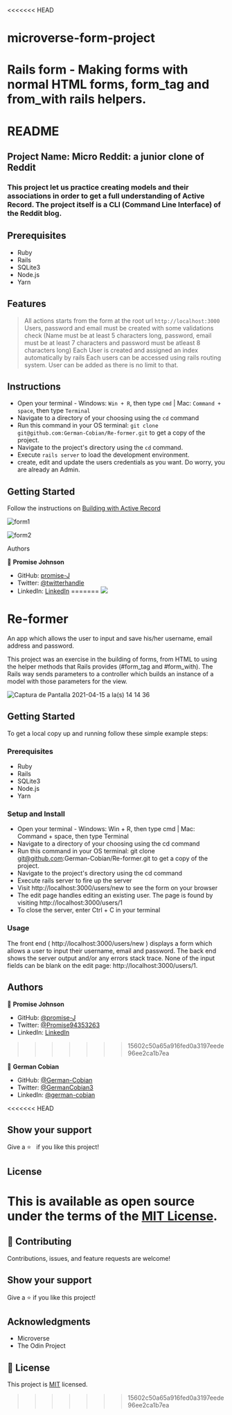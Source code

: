 <<<<<<< HEAD
# microverse-form-project
Rails form - Making forms with normal HTML forms, form_tag and from_with rails helpers.
=======
# README



## Project Name: Micro Reddit: a junior clone of Reddit

### This project let us practice creating models and their associations in order to get a full understanding of Active Record. The project itself is a CLI (Command Line Interface) of the Reddit blog.


## Prerequisites
- Ruby
- Rails
- SQLite3
- Node.js
- Yarn

## Features

> All actions starts from the form at the root url `http://localhost:3000`
> Users, password and email must be created with some validations check (Name must be at least 5 characters long, password, email must be at least 7 characters and password must be atleast 8 characters long)
> Each User is created and assigned an index automatically by rails
> Each users can be accessed using rails routing system. User can be added as there is no limit to that.

## Instructions
- Open your terminal - Windows: `Win + R`, then type `cmd` | Mac: `Command + space`, then type `Terminal`
- Navigate to a directory of your choosing using the `cd` command
- Run this command in your OS terminal: `git clone git@github.com:German-Cobian/Re-former.git` to get a copy of the project.
- Navigate to the project's directory using the `cd` command.
- Execute `rails server` to load the development environment.
- create, edit and update the users credentials as you want. Do worry, you are already an Admin.


## Getting Started
Follow the instructions on [Building with Active Record](https://www.theodinproject.com/paths/full-stack-ruby-on-rails/courses/ruby-on-rails/lessons/forms)


![form1](https://user-images.githubusercontent.com/57602224/115055883-f6ede180-9e96-11eb-84a5-8bb18465b4cb.PNG)


![form2](https://user-images.githubusercontent.com/57602224/115055985-1c7aeb00-9e97-11eb-8c8a-1f0e9bd14031.PNG)


 Authors

👤 **Promise Johnson**

* GitHub: [promise-J](https://github.com/promise-J)
* Twitter: [@twitterhandle](https://twitter.com/Promise94353263)
* LinkedIn: [LinkedIn](https://www.linkedin.com/in/promise-chiemela-788887142)
=======
![](https://img.shields.io/badge/Microverse-blueviolet)

# Re-former

An app which allows the user to input and save his/her username, email address and password.

This project was an exercise in the building of forms, from HTML to using the helper methods that Rails provides (#form_tag and #form_with). The Rails way sends parameters to a controller which builds an instance of a model with those parameters for the view.

![Captura de Pantalla 2021-04-15 a la(s) 14 14 36](https://user-images.githubusercontent.com/68709712/114939235-03216280-9df5-11eb-9d0e-aa1de66995d6.png)


## Getting Started

To get a local copy up and running follow these simple example steps:

### Prerequisites

* Ruby
* Rails
* SQLite3
* Node.js
* Yarn

### Setup and Install

* Open your terminal - Windows: Win + R, then type cmd | Mac: Command + space, then type Terminal
* Navigate to a directory of your choosing using the cd command
* Run this command in your OS terminal: git clone git@github.com:German-Cobian/Re-former.git to get a copy of the project.
* Navigate to the project's directory using the cd command
* Execute rails server to fire up the server
* Visit http://localhost:3000/users/new to see the form on your browser
* The edit page handles editing an existing user. The page is found by visiting http://localhost:3000/users/1
* To close the server, enter Ctrl + C in your terminal

### Usage

The front end ( http://localhost:3000/users/new ) displays a form which allows a user to input their username, email and password. The back end shows the server output and/or any errors stack trace. None of the input fields can be blank on the edit page: http://localhost:3000/users/1.


## Authors

👤 **Promise Johnson**

* GitHub: [@promise-J](https://github.com/promise-J)
* Twitter: [@Promise94353263](https://twitter.com/Promise94353263)
* LinkedIn: [LinkedIn](https://www.linkedin.com/in/promise-chiemela-788887142/)
>>>>>>> 15602c50a65a916fed0a3197eede96ee2ca1b7ea

👤 **German Cobian**

* GitHub: [@German-Cobian](https://github.com/German-Cobian)
* Twitter: [@GermanCobian3](https://twitter.com/GermanCobian3)
* LinkedIn: [@german-cobian](https://www.linkedin.com/in/german-cobian/)

<<<<<<< HEAD
## Show your support

Give a :star:️ &nbsp; if you like this project!

## License

This is available as open source under the terms of the [MIT License](https://opensource.org/licenses/MIT).
=======

## 🤝 Contributing

Contributions, issues, and feature requests are welcome!


## Show your support

Give a ⭐️ if you like this project!


## Acknowledgments

* Microverse
* The Odin Project


## 📝 License

This project is [MIT](https://github.com/German-Cobian/Re-former/blob/re-former-feature/LICENSE) licensed.
>>>>>>> 15602c50a65a916fed0a3197eede96ee2ca1b7ea
